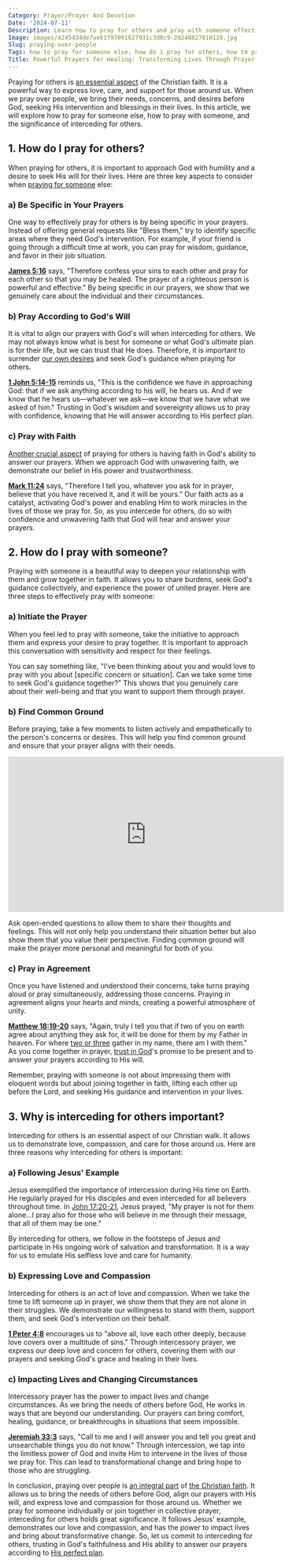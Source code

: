 ```yaml
---
Category: Prayer/Prayer And Devotion
Date: '2024-07-11'
Description: Learn how to pray for others and pray with someone effectively. Discover the power of interceding for others and how to pray over someone with this comprehensive guide.
Image: images/4245434de7ae61f97091627931c3d0c9-20240827010128.jpg
Slug: praying-over-people
Tags: how to pray for someone else, how do i pray for others, how to pray with someone, praying with someone, how do we pray for others, interceding for others, how to pray over someone
Title: Powerful Prayers for Healing: Transforming Lives Through Prayer Ministry
---
```


Praying for others is [an essential aspect](/5-essential-biblical-principles-for-christian-parenting) of the Christian faith. It is a powerful way to express love, care, and support for those around us. When we pray over people, we bring their needs, concerns, and desires before God, seeking His intervention and blessings in their lives. In this article, we will explore how to pray for someone else, how to pray with someone, and the significance of interceding for others.

## 1. How do I pray for others?

When praying for others, it is important to approach God with humility and a desire to seek His will for their lives. Here are three key aspects to consider when [praying for someone](/prayers-to-pray-for-others) else:

### a) Be Specific in Your Prayers

One way to effectively pray for others is by being specific in your prayers. Instead of offering general requests like "Bless them," try to identify specific areas where they need God's intervention. For example, if your friend is going through a difficult time at work, you can pray for wisdom, guidance, and favor in their job situation. 

**[James 5:16](https://www.bibleref.com/James/5/James-5-16.html)** says, "Therefore confess your sins to each other and pray for each other so that you may be healed. The prayer of a righteous person is powerful and effective." By being specific in our prayers, we show that we genuinely care about the individual and their circumstances.

### b) Pray According to God's Will

It is vital to align our prayers with God's will when interceding for others. We may not always know what is best for someone or what God's ultimate plan is for their life, but we can trust that He does. Therefore, it is important to surrender [our own desires](/5-powerful-prayers-for-trust-in-god-strengthen-your-faith-today) and seek God's guidance when praying for others.

**[1 John 5:14-15](https://www.bibleref.com/1-John/5/1-John-5-14.html)** reminds us, "This is the confidence we have in approaching God: that if we ask anything according to his will, he hears us. And if we know that he hears us—whatever we ask—we know that we have what we asked of him." Trusting in God's wisdom and sovereignty allows us to pray with confidence, knowing that He will answer according to His perfect plan.

### c) Pray with Faith

[Another crucial aspect](/scripture-on-answered-prayer) of praying for others is having faith in God's ability to answer our prayers. When we approach God with unwavering faith, we demonstrate our belief in His power and trustworthiness.

**[Mark 11:24](https://www.bibleref.com/Mark/11/Mark-11-24.html)** says, "Therefore I tell you, whatever you ask for in prayer, believe that you have received it, and it will be yours." Our faith acts as a catalyst, activating God's power and enabling Him to work miracles in the lives of those we pray for. So, as you intercede for others, do so with confidence and unwavering faith that God will hear and answer your prayers.

## 2. How do I pray with someone?

Praying with someone is a beautiful way to deepen your relationship with them and grow together in faith. It allows you to share burdens, seek God's guidance collectively, and experience the power of united prayer. Here are three steps to effectively pray with someone:

### a) Initiate the Prayer

When you feel led to pray with someone, take the initiative to approach them and express your desire to pray together. It is important to approach this conversation with sensitivity and respect for their feelings.

You can say something like, "I've been thinking about you and would love to pray with you about [specific concern or situation]. Can we take some time to seek God's guidance together?" This shows that you genuinely care about their well-being and that you want to support them through prayer.

### b) Find Common Ground

Before praying, take a few moments to listen actively and empathetically to the person's concerns or desires. This will help you find common ground and ensure that your prayer aligns with their needs.


<iframe width="560" height="315" src="https://www.youtube.com/embed/QTJ1JwGYef4" frameborder="0" allow="autoplay; encrypted-media" allowfullscreen></iframe>


Ask open-ended questions to allow them to share their thoughts and feelings. This will not only help you understand their situation better but also show them that you value their perspective. Finding common ground will make the prayer more personal and meaningful for both of you.

### c) Pray in Agreement

Once you have listened and understood their concerns, take turns praying aloud or pray simultaneously, addressing those concerns. Praying in agreement aligns your hearts and minds, creating a powerful atmosphere of unity.

**[Matthew 18:19-20](https://www.bibleref.com/Matthew/18/Matthew-18-19.html)** says, "Again, truly I tell you that if two of you on earth agree about anything they ask for, it will be done for them by my Father in heaven. For where [two or three](/unveiling-the-biblical-significance-of-the-number-2-a-comprehensive-guide-for-christian-readers) gather in my name, there am I with them." As you come together in prayer, [trust in God](/transformative-power-of-christian-prayer-comprehensive-guide)'s promise to be present and to answer your prayers according to His will.

Remember, praying with someone is not about impressing them with eloquent words but about joining together in faith, lifting each other up before the Lord, and seeking His guidance and intervention in your lives.

## 3. Why is interceding for others important?

Interceding for others is an essential aspect of our Christian walk. It allows us to demonstrate love, compassion, and care for those around us. Here are three reasons why interceding for others is important:

### a) Following Jesus' Example

Jesus exemplified the importance of intercession during His time on Earth. He regularly prayed for His disciples and even interceded for all believers throughout time. In [John 17:20-21](https://www.bibleref.com/John/17/John-17-20.html), Jesus prayed, "My prayer is not for them alone...I pray also for those who will believe in me through their message, that all of them may be one."

By interceding for others, we follow in the footsteps of Jesus and participate in His ongoing work of salvation and transformation. It is a way for us to emulate His selfless love and care for humanity.

### b) Expressing Love and Compassion

Interceding for others is an act of love and compassion. When we take the time to lift someone up in prayer, we show them that they are not alone in their struggles. We demonstrate our willingness to stand with them, support them, and seek God's intervention on their behalf.

**[1 Peter 4:8](https://www.bibleref.com/1-Peter/4/1-Peter-4-8.html)** encourages us to "above all, love each other deeply, because love covers over a multitude of sins." Through intercessory prayer, we express our deep love and concern for others, covering them with our prayers and seeking God's grace and healing in their lives.

### c) Impacting Lives and Changing Circumstances

Intercessory prayer has the power to impact lives and change circumstances. As we bring the needs of others before God, He works in ways that are beyond our understanding. Our prayers can bring comfort, healing, guidance, or breakthroughs in situations that seem impossible.

**[Jeremiah 33:3](https://www.bibleref.com/Jeremiah/33/Jeremiah-33-3.html)** says, "Call to me and I will answer you and tell you great and unsearchable things you do not know." Through intercession, we tap into the limitless power of God and invite Him to intervene in the lives of those we pray for. This can lead to transformational change and bring hope to those who are struggling.

In conclusion, praying over people is [an integral part](/pray-for-the-weak) of [the Christian faith](/what-to-pray). It allows us to bring the needs of others before God, align our prayers with His will, and express love and compassion for those around us. Whether we pray for someone individually or join together in collective prayer, interceding for others holds great significance. It follows Jesus' example, demonstrates our love and compassion, and has the power to impact lives and bring about transformative change. So, let us commit to interceding for others, trusting in God's faithfulness and His ability to answer our prayers according to [His perfect plan](/scripture-on-prayer-and-supplication).